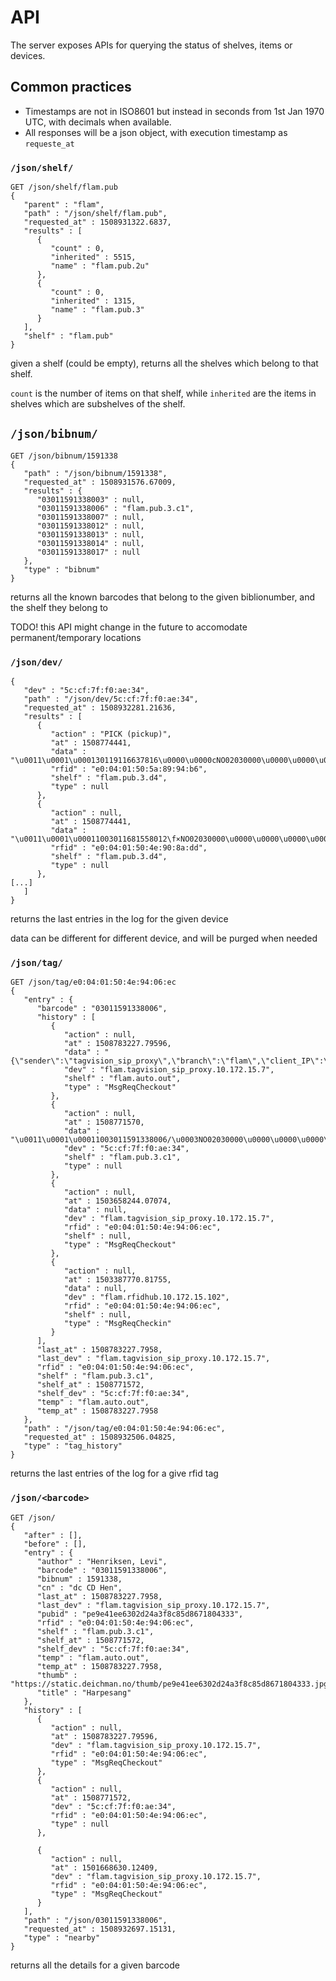 # API

The server exposes APIs for querying the status of shelves, items or devices.

## Common practices

* Timestamps are not in ISO8601 but instead in seconds from 1st Jan 1970 UTC, with decimals when available.
* All responses will be a json object, with execution timestamp as `requeste_at`

### `/json/shelf/`
```
GET /json/shelf/flam.pub
{
   "parent" : "flam",
   "path" : "/json/shelf/flam.pub",
   "requested_at" : 1508931322.6837,
   "results" : [
      {
         "count" : 0,
         "inherited" : 5515,
         "name" : "flam.pub.2u"
      },
      {
         "count" : 0,
         "inherited" : 1315,
         "name" : "flam.pub.3"
      }
   ],
   "shelf" : "flam.pub"
}
```

given a shelf (could be empty), returns all the shelves which belong to that shelf.

`count` is the number of items on that shelf, while `inherited` are the items in shelves which are subshelves of the shelf.

## `/json/bibnum/`
```
GET /json/bibnum/1591338
{
   "path" : "/json/bibnum/1591338",
   "requested_at" : 1508931576.67009,
   "results" : {
      "03011591338003" : null,
      "03011591338006" : "flam.pub.3.c1",
      "03011591338007" : null,
      "03011591338012" : null,
      "03011591338013" : null,
      "03011591338014" : null,
      "03011591338017" : null
   },
   "type" : "bibnum"
}
```
returns all the known barcodes that belong to the given biblionumber, and the shelf they belong to

TODO! this API might change in the future to accomodate permanent/temporary locations

### `/json/dev/`
```
{
   "dev" : "5c:cf:7f:f0:ae:34",
   "path" : "/json/dev/5c:cf:7f:f0:ae:34",
   "requested_at" : 1508932281.21636,
   "results" : [
      {
         "action" : "PICK (pickup)",
         "at" : 1508774441,
         "data" : "\u0011\u0001\u000130119116637816\u0000\u0000cNO02030000\u0000\u0000\u0000\u0000\u0000",
         "rfid" : "e0:04:01:50:5a:89:94:b6",
         "shelf" : "flam.pub.3.d4",
         "type" : null
      },
      {
         "action" : null,
         "at" : 1508774441,
         "data" : "\u0011\u0001\u00011003011681558012\f×NO02030000\u0000\u0000\u0000\u0000\u0000",
         "rfid" : "e0:04:01:50:4e:90:8a:dd",
         "shelf" : "flam.pub.3.d4",
         "type" : null
      },
[...]
   ]
}
```
returns the last entries in the log for the given device

data can be different for different device, and will be purged when needed

### `/json/tag/`


```
GET /json/tag/e0:04:01:50:4e:94:06:ec
{
   "entry" : {
      "barcode" : "03011591338006",
      "history" : [
         {
            "action" : null,
            "at" : 1508783227.79596,
            "data" : "{\"sender\":\"tagvision_sip_proxy\",\"branch\":\"flam\",\"client_IP\":\"10.172.15.7\",\"barcode\":\"03011591338006\",\"sip_message_type\":\"MsgReqCheckout\"}",
            "dev" : "flam.tagvision_sip_proxy.10.172.15.7",
            "shelf" : "flam.auto.out",
            "type" : "MsgReqCheckout"
         }, 
         {
            "action" : null,
            "at" : 1508771570,
            "data" : "\u0011\u0001\u00011003011591338006/\u0003NO02030000\u0000\u0000\u0000\u0000\u0000",
            "dev" : "5c:cf:7f:f0:ae:34",
            "shelf" : "flam.pub.3.c1",
            "type" : null
         }, 
         {
            "action" : null,
            "at" : 1503658244.07074,
            "data" : null,
            "dev" : "flam.tagvision_sip_proxy.10.172.15.7",
            "rfid" : "e0:04:01:50:4e:94:06:ec",
            "shelf" : null,
            "type" : "MsgReqCheckout"
         },
         {
            "action" : null,
            "at" : 1503387770.81755,
            "data" : null,
            "dev" : "flam.rfidhub.10.172.15.102",
            "rfid" : "e0:04:01:50:4e:94:06:ec",
            "shelf" : null,
            "type" : "MsgReqCheckin"
         }
      ],
      "last_at" : 1508783227.7958,
      "last_dev" : "flam.tagvision_sip_proxy.10.172.15.7",
      "rfid" : "e0:04:01:50:4e:94:06:ec",
      "shelf" : "flam.pub.3.c1",
      "shelf_at" : 1508771572,
      "shelf_dev" : "5c:cf:7f:f0:ae:34",
      "temp" : "flam.auto.out",
      "temp_at" : 1508783227.7958
   },
   "path" : "/json/tag/e0:04:01:50:4e:94:06:ec",
   "requested_at" : 1508932506.04825,
   "type" : "tag_history"
}
```

returns the last entries of the log for a give rfid tag

### `/json/<barcode>` 
```
GET /json/
{
   "after" : [],
   "before" : [],
   "entry" : {
      "author" : "Henriksen, Levi",
      "barcode" : "03011591338006",
      "bibnum" : 1591338,
      "cn" : "dc CD Hen",
      "last_at" : 1508783227.7958,
      "last_dev" : "flam.tagvision_sip_proxy.10.172.15.7",
      "pubid" : "pe9e41ee6302d24a3f8c85d8671804333",
      "rfid" : "e0:04:01:50:4e:94:06:ec",
      "shelf" : "flam.pub.3.c1",
      "shelf_at" : 1508771572,
      "shelf_dev" : "5c:cf:7f:f0:ae:34",
      "temp" : "flam.auto.out",
      "temp_at" : 1508783227.7958,
      "thumb" : "https://static.deichman.no/thumb/pe9e41ee6302d24a3f8c85d8671804333.jpg",
      "title" : "Harpesang"
   }, 
   "history" : [
      {
         "action" : null,
         "at" : 1508783227.79596,
         "dev" : "flam.tagvision_sip_proxy.10.172.15.7",
         "rfid" : "e0:04:01:50:4e:94:06:ec",
         "type" : "MsgReqCheckout"
      }, 
      {
         "action" : null,
         "at" : 1508771572,
         "dev" : "5c:cf:7f:f0:ae:34",
         "rfid" : "e0:04:01:50:4e:94:06:ec",
         "type" : null
      }, 

      {
         "action" : null,
         "at" : 1501668630.12409,
         "dev" : "flam.tagvision_sip_proxy.10.172.15.7",
         "rfid" : "e0:04:01:50:4e:94:06:ec",
         "type" : "MsgReqCheckout"
      }
   ],
   "path" : "/json/03011591338006",
   "requested_at" : 1508932697.15131,
   "type" : "nearby"
}
```

returns all the details for a given barcode
